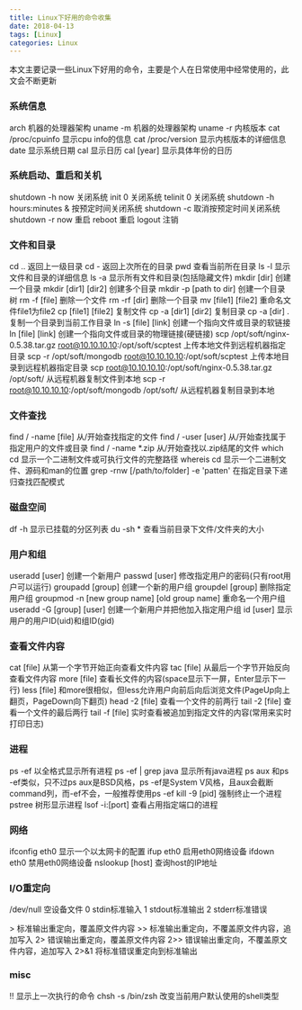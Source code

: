 ```yaml
---
title: Linux下好用的命令收集
date: 2018-04-13
tags: [Linux]
categories: Linux
---
```


本文主要记录一些Linux下好用的命令，主要是个人在日常使用中经常使用的，此文会不断更新

<!--more-->

### 系统信息

arch 机器的处理器架构
uname -m 机器的处理器架构
uname -r 内核版本
cat /proc/cpuinfo 显示cpu info的信息
cat /proc/version 显示内核版本的详细信息
date 显示系统日期
cal 显示日历
cal [year] 显示具体年份的日历


### 系统启动、重启和关机

shutdown -h now 关闭系统
init 0 关闭系统
telinit 0 关闭系统 
shutdown -h hours:minutes & 按预定时间关闭系统 
shutdown -c 取消按预定时间关闭系统 
shutdown -r now 重启
reboot 重启
logout 注销 


### 文件和目录

cd .. 返回上一级目录
cd - 返回上次所在的目录
pwd 查看当前所在目录
ls -l 显示文件和目录的详细信息
ls -a 显示所有文件和目录(包括隐藏文件)
mkdir [dir] 创建一个目录
mkdir [dir1] [dir2] 创建多个目录
mkdir -p [path to dir] 创建一个目录树
rm -f [file] 删除一个文件
rm -rf [dir] 删除一个目录
mv [file1] [file2] 重命名文件file1为file2
cp [file1] [file2] 复制文件
cp -a [dir1] [dir2] 复制目录
cp -a [dir] . 复制一个目录到当前工作目录 
ln -s [file] [link] 创建一个指向文件或目录的软链接
ln [file] [link] 创建一个指向文件或目录的物理链接(硬链接)
scp /opt/soft/nginx-0.5.38.tar.gz root@10.10.10.10:/opt/soft/scptest 上传本地文件到远程机器指定目录
scp -r /opt/soft/mongodb root@10.10.10.10:/opt/soft/scptest 上传本地目录到远程机器指定目录
scp root@10.10.10.10:/opt/soft/nginx-0.5.38.tar.gz /opt/soft/ 从远程机器复制文件到本地
scp -r root@10.10.10.10:/opt/soft/mongodb /opt/soft/ 从远程机器复制目录到本地


### 文件查找

find / -name [file] 从/开始查找指定的文件
find / -user [user] 从/开始查找属于指定用户的文件或目录
find / -name \*.zip 从/开始查找以.zip结尾的文件
which cd 显示一个二进制文件或可执行文件的完整路径
whereis cd 显示一个二进制文件、源码和man的位置
grep -rnw [/path/to/folder] -e 'patten'  在指定目录下递归查找匹配模式

### 磁盘空间

df -h 显示已挂载的分区列表
du -sh * 查看当前目录下文件/文件夹的大小


### 用户和组

useradd [user] 创建一个新用户
passwd [user] 修改指定用户的密码(只有root用户可以运行)
groupadd [group] 创建一个新的用户组
groupdel [group] 删除指定用户组
groupmod -n [new group name] [old group name] 重命名一个用户组
useradd -G [group] [user] 创建一个新用户并把他加入指定用户组
id [user] 显示用户的用户ID(uid)和组ID(gid)


### 查看文件内容

cat [file] 从第一个字节开始正向查看文件内容
tac [file] 从最后一个字节开始反向查看文件内容
more [file] 查看长文件的内容(space显示下一屏，Enter显示下一行)
less [file] 和more很相似，但less允许用户向前后向后浏览文件(PageUp向上翻页，PageDown向下翻页)
head -2 [file] 查看一个文件的前两行
tail -2 [file] 查看一个文件的最后两行
tail -f [file] 实时查看被追加到指定文件的内容(常用来实时打印日志)


### 进程

ps -ef 以全格式显示所有进程
ps -ef | grep java 显示所有java进程
ps aux 和ps -ef类似，只不过ps aux是BSD风格，ps -ef是System V风格，且aux会截断command列，而-ef不会，一般推荐使用ps -ef
kill -9 [pid] 强制终止一个进程
pstree 树形显示进程
lsof -i:[port] 查看占用指定端口的进程


### 网络

ifconfig eth0 显示一个以太网卡的配置
ifup eth0 启用eth0网络设备
ifdown eth0 禁用eth0网络设备
nslookup [host] 查询host的IP地址


### I/O重定向

/dev/null 空设备文件
0 stdin标准输入
1 stdout标准输出
2 stderr标准错误

\> 标准输出重定向，覆盖原文件内容
\>> 标准输出重定向，不覆盖原文件内容，追加写入
2> 错误输出重定向，覆盖原文件内容
2>> 错误输出重定向，不覆盖原文件内容，追加写入
2>&1 将标准错误重定向到标准输出

### misc

!! 显示上一次执行的命令
chsh -s /bin/zsh 改变当前用户默认使用的shell类型